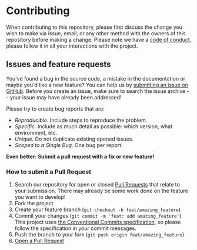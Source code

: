 # Contributing

When contributing to this repository, please first discuss the change you wish to make via issue, email, or any other method with the owners of this repository before making a change.
Please note we have a [code of conduct](CODE_OF_CONDUCT.md), please follow it in all your interactions with the project.

<!--
## Development environment setup

> **[?]**
> Proceed to describe how to setup local development environment.
> e.g:

To set up a development environment, please follow these steps:

1. Clone the repo

   ```sh
   git clone https://github.com/qubip/qryptotoken
   ```

2. TODO
-->

## Issues and feature requests

You've found a bug in the source code, a mistake in the documentation or maybe you'd like a new feature? You can help us by [submitting an issue on GitHub](https://github.com/qubip/qryptotoken/issues).
Before you create an issue, make sure to search the issue archive -- your issue may have already been addressed!

Please try to create bug reports that are:

- _Reproducible._ Include steps to reproduce the problem.
- _Specific._ Include as much detail as possible: which version, what environment, etc.
- _Unique._ Do not duplicate existing opened issues.
- _Scoped to a Single Bug._ One bug per report.

**Even better: Submit a pull request with a fix or new feature!**

### How to submit a Pull Request

1. Search our repository for open or closed
   [Pull Requests](https://github.com/qubip/qryptotoken/pulls)
   that relate to your submission.
   There may already be some work done on the feature you want to develop!
2. Fork the project
3. Create your feature branch (`git checkout -b feat/amazing_feature`)
4. Commit your changes (`git commit -m 'feat: add amazing_feature'`)
   This project uses [the Conventional Commits specification](https://www.conventionalcommits.org), so please follow the specification in your commit messages.
5. Push the branch to your fork (`git push origin feat/amazing_feature`)
6. [Open a Pull Request](https://github.com/qubip/qryptotoken/compare?expand=1)

